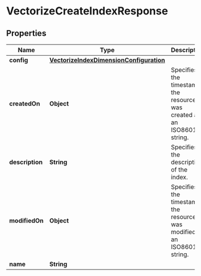 

# VectorizeCreateIndexResponse


## Properties

| Name | Type | Description | Notes |
|------------ | ------------- | ------------- | -------------|
|**config** | [**VectorizeIndexDimensionConfiguration**](VectorizeIndexDimensionConfiguration.md) |  |  [optional] |
|**createdOn** | **Object** | Specifies the timestamp the resource was created as an ISO8601 string. |  [optional] [readonly] |
|**description** | **String** | Specifies the description of the index. |  [optional] |
|**modifiedOn** | **Object** | Specifies the timestamp the resource was modified as an ISO8601 string. |  [optional] [readonly] |
|**name** | **String** |  |  [optional] |



